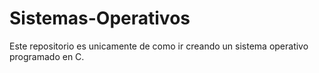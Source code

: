 # Sistemas-Operativos
Este repositorio es unicamente de como ir creando un sistema operativo programado en C.
